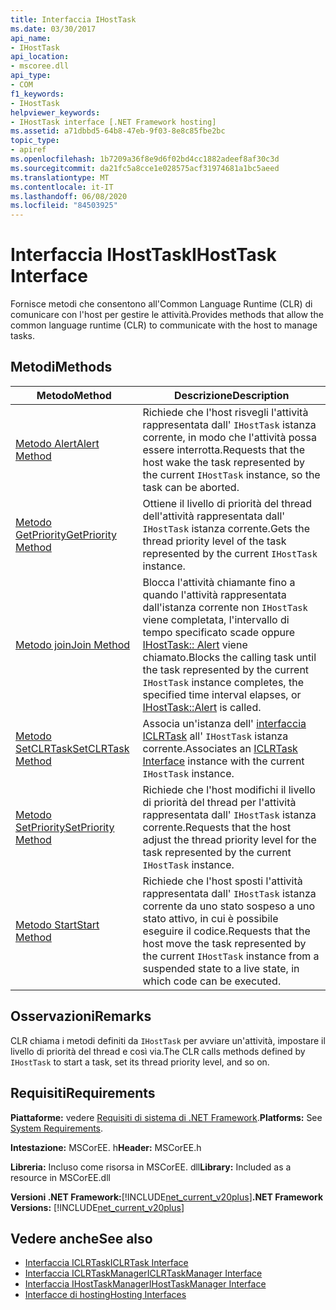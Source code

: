 ```yaml
---
title: Interfaccia IHostTask
ms.date: 03/30/2017
api_name:
- IHostTask
api_location:
- mscoree.dll
api_type:
- COM
f1_keywords:
- IHostTask
helpviewer_keywords:
- IHostTask interface [.NET Framework hosting]
ms.assetid: a71dbbd5-64b8-47eb-9f03-8e8c85fbe2bc
topic_type:
- apiref
ms.openlocfilehash: 1b7209a36f8e9d6f02bd4cc1882adeef8af30c3d
ms.sourcegitcommit: da21fc5a8cce1e028575acf31974681a1bc5aeed
ms.translationtype: MT
ms.contentlocale: it-IT
ms.lasthandoff: 06/08/2020
ms.locfileid: "84503925"
---
```

# <a name="ihosttask-interface"></a><span data-ttu-id="cf16a-102">Interfaccia IHostTask</span><span class="sxs-lookup"><span data-stu-id="cf16a-102">IHostTask Interface</span></span>
<span data-ttu-id="cf16a-103">Fornisce metodi che consentono all'Common Language Runtime (CLR) di comunicare con l'host per gestire le attività.</span><span class="sxs-lookup"><span data-stu-id="cf16a-103">Provides methods that allow the common language runtime (CLR) to communicate with the host to manage tasks.</span></span>  
  
## <a name="methods"></a><span data-ttu-id="cf16a-104">Metodi</span><span class="sxs-lookup"><span data-stu-id="cf16a-104">Methods</span></span>  
  
|<span data-ttu-id="cf16a-105">Metodo</span><span class="sxs-lookup"><span data-stu-id="cf16a-105">Method</span></span>|<span data-ttu-id="cf16a-106">Descrizione</span><span class="sxs-lookup"><span data-stu-id="cf16a-106">Description</span></span>|  
|------------|-----------------|  
|[<span data-ttu-id="cf16a-107">Metodo Alert</span><span class="sxs-lookup"><span data-stu-id="cf16a-107">Alert Method</span></span>](ihosttask-alert-method.md)|<span data-ttu-id="cf16a-108">Richiede che l'host risvegli l'attività rappresentata dall' `IHostTask` istanza corrente, in modo che l'attività possa essere interrotta.</span><span class="sxs-lookup"><span data-stu-id="cf16a-108">Requests that the host wake the task represented by the current `IHostTask` instance, so the task can be aborted.</span></span>|  
|[<span data-ttu-id="cf16a-109">Metodo GetPriority</span><span class="sxs-lookup"><span data-stu-id="cf16a-109">GetPriority Method</span></span>](ihosttask-getpriority-method.md)|<span data-ttu-id="cf16a-110">Ottiene il livello di priorità del thread dell'attività rappresentata dall' `IHostTask` istanza corrente.</span><span class="sxs-lookup"><span data-stu-id="cf16a-110">Gets the thread priority level of the task represented by the current `IHostTask` instance.</span></span>|  
|[<span data-ttu-id="cf16a-111">Metodo join</span><span class="sxs-lookup"><span data-stu-id="cf16a-111">Join Method</span></span>](ihosttask-join-method.md)|<span data-ttu-id="cf16a-112">Blocca l'attività chiamante fino a quando l'attività rappresentata dall'istanza corrente non `IHostTask` viene completata, l'intervallo di tempo specificato scade oppure [IHostTask:: Alert](ihosttask-alert-method.md) viene chiamato.</span><span class="sxs-lookup"><span data-stu-id="cf16a-112">Blocks the calling task until the task represented by the current `IHostTask` instance completes, the specified time interval elapses, or [IHostTask::Alert](ihosttask-alert-method.md) is called.</span></span>|  
|[<span data-ttu-id="cf16a-113">Metodo SetCLRTask</span><span class="sxs-lookup"><span data-stu-id="cf16a-113">SetCLRTask Method</span></span>](ihosttask-setclrtask-method.md)|<span data-ttu-id="cf16a-114">Associa un'istanza dell' [interfaccia ICLRTask](iclrtask-interface.md) all' `IHostTask` istanza corrente.</span><span class="sxs-lookup"><span data-stu-id="cf16a-114">Associates an [ICLRTask Interface](iclrtask-interface.md) instance with the current `IHostTask` instance.</span></span>|  
|[<span data-ttu-id="cf16a-115">Metodo SetPriority</span><span class="sxs-lookup"><span data-stu-id="cf16a-115">SetPriority Method</span></span>](ihosttask-setpriority-method.md)|<span data-ttu-id="cf16a-116">Richiede che l'host modifichi il livello di priorità del thread per l'attività rappresentata dall' `IHostTask` istanza corrente.</span><span class="sxs-lookup"><span data-stu-id="cf16a-116">Requests that the host adjust the thread priority level for the task represented by the current `IHostTask` instance.</span></span>|  
|[<span data-ttu-id="cf16a-117">Metodo Start</span><span class="sxs-lookup"><span data-stu-id="cf16a-117">Start Method</span></span>](ihosttask-start-method.md)|<span data-ttu-id="cf16a-118">Richiede che l'host sposti l'attività rappresentata dall' `IHostTask` istanza corrente da uno stato sospeso a uno stato attivo, in cui è possibile eseguire il codice.</span><span class="sxs-lookup"><span data-stu-id="cf16a-118">Requests that the host move the task represented by the current `IHostTask` instance from a suspended state to a live state, in which code can be executed.</span></span>|  
  
## <a name="remarks"></a><span data-ttu-id="cf16a-119">Osservazioni</span><span class="sxs-lookup"><span data-stu-id="cf16a-119">Remarks</span></span>  
 <span data-ttu-id="cf16a-120">CLR chiama i metodi definiti da `IHostTask` per avviare un'attività, impostare il livello di priorità del thread e così via.</span><span class="sxs-lookup"><span data-stu-id="cf16a-120">The CLR calls methods defined by `IHostTask` to start a task, set its thread priority level, and so on.</span></span>  
  
## <a name="requirements"></a><span data-ttu-id="cf16a-121">Requisiti</span><span class="sxs-lookup"><span data-stu-id="cf16a-121">Requirements</span></span>  
 <span data-ttu-id="cf16a-122">**Piattaforme:** vedere [Requisiti di sistema di .NET Framework](../../get-started/system-requirements.md).</span><span class="sxs-lookup"><span data-stu-id="cf16a-122">**Platforms:** See [System Requirements](../../get-started/system-requirements.md).</span></span>  
  
 <span data-ttu-id="cf16a-123">**Intestazione:** MSCorEE. h</span><span class="sxs-lookup"><span data-stu-id="cf16a-123">**Header:** MSCorEE.h</span></span>  
  
 <span data-ttu-id="cf16a-124">**Libreria:** Incluso come risorsa in MSCorEE. dll</span><span class="sxs-lookup"><span data-stu-id="cf16a-124">**Library:** Included as a resource in MSCorEE.dll</span></span>  
  
 <span data-ttu-id="cf16a-125">**Versioni .NET Framework:**[!INCLUDE[net_current_v20plus](../../../../includes/net-current-v20plus-md.md)]</span><span class="sxs-lookup"><span data-stu-id="cf16a-125">**.NET Framework Versions:** [!INCLUDE[net_current_v20plus](../../../../includes/net-current-v20plus-md.md)]</span></span>  
  
## <a name="see-also"></a><span data-ttu-id="cf16a-126">Vedere anche</span><span class="sxs-lookup"><span data-stu-id="cf16a-126">See also</span></span>

- [<span data-ttu-id="cf16a-127">Interfaccia ICLRTask</span><span class="sxs-lookup"><span data-stu-id="cf16a-127">ICLRTask Interface</span></span>](iclrtask-interface.md)
- [<span data-ttu-id="cf16a-128">Interfaccia ICLRTaskManager</span><span class="sxs-lookup"><span data-stu-id="cf16a-128">ICLRTaskManager Interface</span></span>](iclrtaskmanager-interface.md)
- [<span data-ttu-id="cf16a-129">Interfaccia IHostTaskManager</span><span class="sxs-lookup"><span data-stu-id="cf16a-129">IHostTaskManager Interface</span></span>](ihosttaskmanager-interface.md)
- [<span data-ttu-id="cf16a-130">Interfacce di hosting</span><span class="sxs-lookup"><span data-stu-id="cf16a-130">Hosting Interfaces</span></span>](hosting-interfaces.md)

